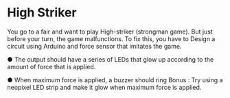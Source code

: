 # High Striker
You go to a fair and want to play High-striker
(strongman game). But just before your turn, the game
malfunctions. To fix this, you have to Design a circuit
using Arduino and force sensor that imitates the game.

● The output should have a series of LEDs that
glow up according to the amount of force that is
applied.

● When maximum force is applied, a buzzer
should ring
Bonus : Try using a neopixel LED strip and make it
glow when maximum force is applied.
